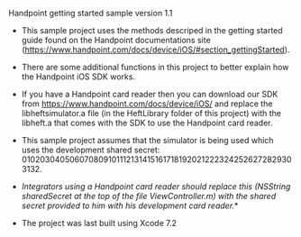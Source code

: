 Handpoint getting started sample version 1.1

- This sample project uses the methods descriped in the getting started guide found on the Handpoint documentations site (https://www.handpoint.com/docs/device/iOS/#section_gettingStarted).

- There are some additional functions in this project to better explain how the Handpoint iOS SDK works.

- If you have a Handpoint card reader then you can download our SDK from https://www.handpoint.com/docs/device/iOS/ and replace the libheftsimulator.a file (in the HeftLibrary folder of this project) with the libheft.a that comes with the SDK to use the Handpoint card reader.

- This sample project assumes that the simulator is being used which uses the development shared secret: 0102030405060708091011121314151617181920212223242526272829303132. 
- **Integrators using a Handpoint card reader should replace this (NSString* sharedSecret at the top of the file ViewController.m) with the shared secret provided to him with his development card reader.**

- The project was last built using Xcode 7.2

